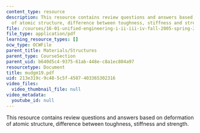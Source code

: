 ```yaml
---
content_type: resource
description: This resource contains review questions and answers based on deformation
  of atomic structure, difference between toughness, stiffness and strength.
file: /courses/16-01-unified-engineering-i-ii-iii-iv-fall-2005-spring-2006/213e319c9c485c5f4507403365302316_mudgm19.pdf
file_type: application/pdf
learning_resource_types: []
ocw_type: OCWFile
parent_title: Materials/Structures
parent_type: CourseSection
parent_uid: b640d5c4-9375-61ab-448e-c8a1ec804a97
resourcetype: Document
title: mudgm19.pdf
uid: 213e319c-9c48-5c5f-4507-403365302316
video_files:
  video_thumbnail_file: null
video_metadata:
  youtube_id: null
---
```

This resource contains review questions and answers based on deformation of atomic structure, difference between toughness, stiffness and strength.

